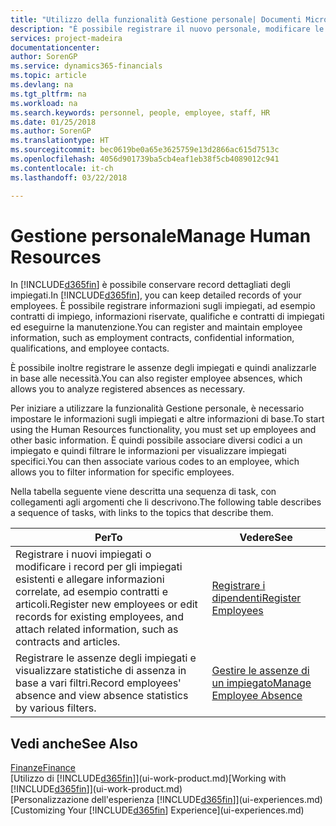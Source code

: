 ```yaml
---
title: "Utilizzo della funzionalità Gestione personale| Documenti Microsoft"
description: "È possibile registrare il nuovo personale, modificare le informazioni sul personale esistente e registrare e analizzare le assenze."
services: project-madeira
documentationcenter: 
author: SorenGP
ms.service: dynamics365-financials
ms.topic: article
ms.devlang: na
ms.tgt_pltfrm: na
ms.workload: na
ms.search.keywords: personnel, people, employee, staff, HR
ms.date: 01/25/2018
ms.author: SorenGP
ms.translationtype: HT
ms.sourcegitcommit: bec0619be0a65e3625759e13d2866ac615d7513c
ms.openlocfilehash: 4056d901739ba5cb4eaf1eb38f5cb4089012c941
ms.contentlocale: it-ch
ms.lasthandoff: 03/22/2018

---
```

# <a name="manage-human-resources"></a><span data-ttu-id="89a79-103">Gestione personale</span><span class="sxs-lookup"><span data-stu-id="89a79-103">Manage Human Resources</span></span>
<span data-ttu-id="89a79-104">In [!INCLUDE[d365fin](includes/d365fin_md.md)] è possibile conservare record dettagliati degli impiegati.</span><span class="sxs-lookup"><span data-stu-id="89a79-104">In [!INCLUDE[d365fin](includes/d365fin_md.md)], you can keep detailed records of your employees.</span></span> <span data-ttu-id="89a79-105">È possibile registrare informazioni sugli impiegati, ad esempio contratti di impiego, informazioni riservate, qualifiche e contratti di impiegati ed eseguirne la manutenzione.</span><span class="sxs-lookup"><span data-stu-id="89a79-105">You can register and maintain employee information, such as employment contracts, confidential information, qualifications, and employee contacts.</span></span>

<span data-ttu-id="89a79-106">È possibile inoltre registrare le assenze degli impiegati e quindi analizzarle in base alle necessità.</span><span class="sxs-lookup"><span data-stu-id="89a79-106">You can also register employee absences, which allows you to analyze registered absences as necessary.</span></span>

<span data-ttu-id="89a79-107">Per iniziare a utilizzare la funzionalità Gestione personale, è necessario impostare le informazioni sugli impiegati e altre informazioni di base.</span><span class="sxs-lookup"><span data-stu-id="89a79-107">To start using the Human Resources functionality, you must set up employees and other basic information.</span></span> <span data-ttu-id="89a79-108">È quindi possibile associare diversi codici a un impiegato e quindi filtrare le informazioni per visualizzare impiegati specifici.</span><span class="sxs-lookup"><span data-stu-id="89a79-108">You can then associate various codes to an employee, which allows you to filter information for specific employees.</span></span>

<span data-ttu-id="89a79-109">Nella tabella seguente viene descritta una sequenza di task, con collegamenti agli argomenti che li descrivono.</span><span class="sxs-lookup"><span data-stu-id="89a79-109">The following table describes a sequence of tasks, with links to the topics that describe them.</span></span>

| <span data-ttu-id="89a79-110">Per</span><span class="sxs-lookup"><span data-stu-id="89a79-110">To</span></span> | <span data-ttu-id="89a79-111">Vedere</span><span class="sxs-lookup"><span data-stu-id="89a79-111">See</span></span> |
| --- | --- |
| <span data-ttu-id="89a79-112">Registrare i nuovi impiegati o modificare i record per gli impiegati esistenti e allegare informazioni correlate, ad esempio contratti e articoli.</span><span class="sxs-lookup"><span data-stu-id="89a79-112">Register new employees or edit records for existing employees, and attach related information, such as contracts and articles.</span></span> |[<span data-ttu-id="89a79-113">Registrare i dipendenti</span><span class="sxs-lookup"><span data-stu-id="89a79-113">Register Employees</span></span>](hr-how-register-employees.md) |
| <span data-ttu-id="89a79-114">Registrare le assenze degli impiegati e visualizzare statistiche di assenza in base a vari filtri.</span><span class="sxs-lookup"><span data-stu-id="89a79-114">Record employees' absence and view absence statistics by various filters.</span></span> |[<span data-ttu-id="89a79-115">Gestire le assenze di un impiegato</span><span class="sxs-lookup"><span data-stu-id="89a79-115">Manage Employee Absence</span></span>](hr-how-manage-absence.md) |

## <a name="see-also"></a><span data-ttu-id="89a79-116">Vedi anche</span><span class="sxs-lookup"><span data-stu-id="89a79-116">See Also</span></span>
[<span data-ttu-id="89a79-117">Finanze</span><span class="sxs-lookup"><span data-stu-id="89a79-117">Finance</span></span>](finance.md)  
<span data-ttu-id="89a79-118">[Utilizzo di [!INCLUDE[d365fin](includes/d365fin_md.md)]](ui-work-product.md)</span><span class="sxs-lookup"><span data-stu-id="89a79-118">[Working with [!INCLUDE[d365fin](includes/d365fin_md.md)]](ui-work-product.md)</span></span>  
<span data-ttu-id="89a79-119">[Personalizzazione dell'esperienza [!INCLUDE[d365fin](includes/d365fin_md.md)]](ui-experiences.md)</span><span class="sxs-lookup"><span data-stu-id="89a79-119">[Customizing Your [!INCLUDE[d365fin](includes/d365fin_md.md)] Experience](ui-experiences.md)</span></span>        

